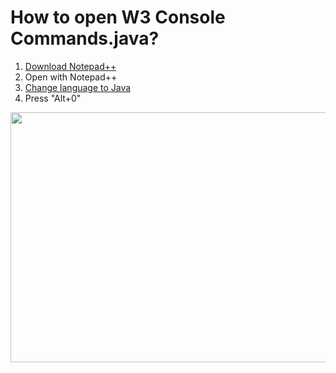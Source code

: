 <h1>How to open W3 Console Commands.java?</h1>
<ol>
<li><a href="https://notepad-plus-plus.org/download/v7.6.1.html" target="_blank" rel="noopener">Download Notepad++</a></li>
<li>Open with Notepad++</li>
<li><a href="i.imgur.com/z5MvcqS.png" target="_blank" rel="noopener">Change language to Java</a></li>
<li>Press "Alt+0"</li>
</ol>
<p><img src="https://i.imgur.com/h8xxC74.png" width="776" height="400" /></p>
